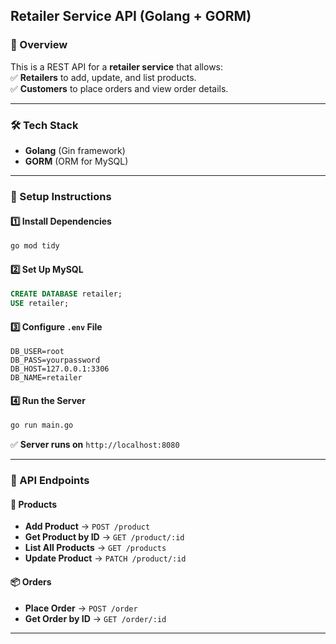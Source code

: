 ## **Retailer Service API (Golang + GORM)**  

### **📌 Overview**  
This is a REST API for a **retailer service** that allows:  
✅ **Retailers** to add, update, and list products.  
✅ **Customers** to place orders and view order details.  

---

### **🛠 Tech Stack**  
- **Golang** (Gin framework)  
- **GORM** (ORM for MySQL)  

---

### **🚀 Setup Instructions**  
#### **1️⃣ Install Dependencies**  
```sh
go mod tidy
```
#### **2️⃣ Set Up MySQL**  
```sql
CREATE DATABASE retailer;
USE retailer;
```
#### **3️⃣ Configure `.env` File**  
```env
DB_USER=root
DB_PASS=yourpassword
DB_HOST=127.0.0.1:3306
DB_NAME=retailer
```
#### **4️⃣ Run the Server**  
```sh
go run main.go
```
✅ **Server runs on** `http://localhost:8080`

---

### **📌 API Endpoints**  
#### **🛒 Products**  
- **Add Product** → `POST /product`  
- **Get Product by ID** → `GET /product/:id`  
- **List All Products** → `GET /products`  
- **Update Product** → `PATCH /product/:id`  

#### **📦 Orders**  
- **Place Order** → `POST /order`  
- **Get Order by ID** → `GET /order/:id`  

---
